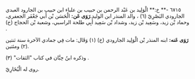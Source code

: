 ٦٧١٥ -** خ:** الْوَلِيد بن عَبْد الرحمن بن حبيب بن علباء ابن حبيب بن الجارود العبدي الجارودي البَصْرِيّ (٦) ، والد المنذر ابن الوليد.**رَوَى عَن:** الْحَسَن بْن أَبي جَعْفَر الجعفري، وحماد بْن زيد، وسَعِيد بْن زيد، وشداد بْن سَعِيد أَبِي طلحة الراسبي، وشعبة بْن الحجاج (خ) .

**رَوَى عَنه:** ابنه المنذر بْن الْوَلِيد الجارودي (خ) (١) وَقَال: مات فِي جمادي الآخرة سنة ثنتين (٢) ومئتين.

وذكره ابنُ حِبَّان في كتاب "الثقات" (٣) .

روى له الْبُخَارِيّ.